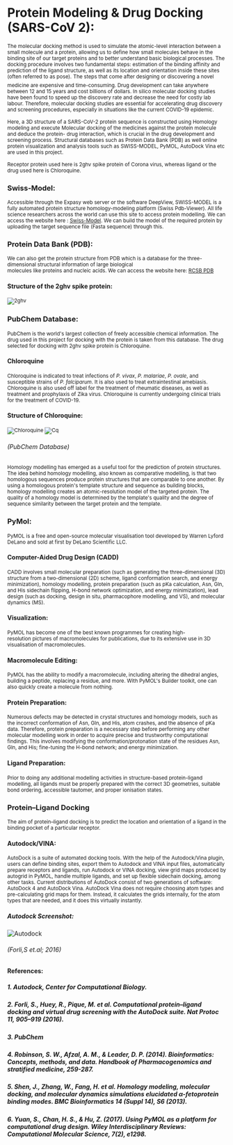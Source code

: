# Protein Modeling & Drug Docking (SARS-CoV 2):
<sup> The molecular docking method is used to simulate the atomic-level interaction between a small molecule and a protein, allowing us to define how small molecules behave in the binding site of our target proteins and to better understand basic biological processes. The docking procedure involves two fundamental steps: estimation of the binding affinity and prediction of the ligand structure, as well as its location and orientation inside these sites (often referred to as pose).</sup> <sup> The steps that come after designing or discovering a novel medicine are expensive and time-consuming. Drug development can take anywhere between 12 and 15 years and cost billions of dollars. In silico molecular docking studies have been found to speed up the discovery rate and decrease the need for costly lab labour. Therefore, molecular docking studies are essential for accelerating drug discovery and screening procedures, especially in situations like the current COVID-19 epidemic.

<sup> Here, a 3D structure of a SARS-CoV-2 protein sequence is constructed using Homology modeling and execute Molecular docking of the medicines against the protein molecule and deduce the protein- drug interaction, which is crucial in the drug development and screening process. Structural databases such as Protein Data Bank (PDB) as well online protein visualization and analysis tools such as  SWISS-MODEL, PyMOL, AutoDock Vina etc are used in this project. <sup/> 

<sup> Receptor protein used here is 2ghv spike protein of Corona virus, whereas ligand or the drug used here is Chloroquine.<sup/>

### Swiss-Model:

<sup> Accessible through the Expasy web server or the software DeepView, SWISS-MODEL is a fully automated protein structure homology-modeling platform (Swiss Pdb-Viewer). All life science researchers across the world can use this site to access protein modelling. We can access the website here : [Swiss-Model]( https://swissmodel.expasy.org/). We can build the model of the required protein by uploading the target sequence file (Fasta sequence) through this. <sup/>

### Protein Data Bank (PDB):

<sup> We can also get the protein structure from PDB which is a database for the three-dimensional structural information of large biological molecules like proteins and nucleic acids. We can access the website here: [RCSB PDB](https://www.rcsb.org/) <sup/>

#### Structure of the 2ghv spike protein:
<sup> ![2ghv](https://github.com/preetysh/Molecular-Docking/blob/a3f090fd0e4fc9ed13873820194f98eb372473c7/2GHV.png) 

### PubChem Database:
<sup> PubChem is the world's largest collection of freely accessible chemical information. The drug used in this project for docking with the protein is taken from this database. The drug selected for docking with 2ghv spike protein is Chloroquine.

#### Chloroquine
<sup> Chloroquine is indicated to treat infections of _P. vivax_, _P. malariae_, _P. ovale_, and susceptible strains of _P. falciparum_. It is also used to treat extraintestinal amebiasis. Chloroquine is also used off label for the treatment of rheumatic diseases, as well as treatment and prophylaxis of Zika virus. Chloroquine is currently undergoing clinical trials for the treatment of COVID-19.

#### Structure of Chloroquine:
<sup> ![Chloroquine](https://github.com/preetysh/Molecular-Docking/blob/36ab48d1eba831fc90968d1fe7486dc0ef31c6be/Chloroquine_100.png)
![Cq](https://github.com/preetysh/Molecular-Docking/blob/006f8995b5bf02e95e9fb199602ae1690656e86b/Chloroquine_182%C3%97100_3D_Conformer.png)
###### (PubChem Database)
  
<sup> Homology modelling has emerged as a useful tool for the prediction of protein structures. The idea behind homology modelling, also known as comparative modelling, is that two homologous sequences produce protein structures that are comparable to one another. By using a homologous protein's template structure and sequence as building blocks, homology modelling creates an atomic-resolution model of the targeted protein. The quality of a homology model is determined by the template's quality and the degree of sequence similarity between the target protein and the template.
 
### PyMol:

<sup> PyMOL is a free and open-source molecular visualisation tool developed by Warren Lyford DeLano and sold at first by DeLano Scientific LLC.

#### Computer-Aided Drug Design (CADD)
<sup> CADD involves small molecular preparation (such as generating the three-dimensional (3D) structure from a two-dimensional (2D) scheme, ligand conformation search, and energy minimization), homology modelling, protein preparation (such as pKa calculation, Asn, Gln, and His sidechain flipping, H-bond network optimization, and energy minimization), lead design (such as docking, design in situ, pharmacophore modelling, and VS), and molecular dynamics (MS).

#### Visualization:
<sup> PyMOL has become one of the best known programmes for creating high-resolution pictures of macromolecules for publications, due to its extensive use in 3D visualisation of macromolecules.
  
#### Macromolecule Editing:
<sup> PyMOL has the ability to modify a macromolecule, including altering the dihedral angles, building a peptide, replacing a residue, and more. With PyMOL's Builder toolkit, one can also quickly create a molecule from nothing. 

#### Protein Preparation:
<sup> Numerous defects may be detected in crystal structures and homology models, such as the incorrect conformation of Asn, Gln, and His, atom crashes, and the absence of pKa data. Therefore, protein preparation is a necessary step before performing any other molecular modelling work in order to acquire precise and trustworthy computational findings. This involves modifying the conformation/protonation state of the residues Asn, Gln, and His; fine-tuning the H-bond network; and energy minimization.
  
#### Ligand Preparation:
<sup> Prior to doing any additional modelling activities in structure-based protein-ligand modelling, all ligands must be properly prepared with the correct 3D geometries, suitable bond ordering, accessible tautomer, and proper ionisation states.
  
  
### Protein–Ligand Docking

<sup> The aim of protein–ligand docking is to predict the location and orientation of a ligand in the binding pocket of a particular receptor.
  
#### Autodock/VINA:
<sup> AutoDock is a suite of automated docking tools. With the help of the Autodock/Vina plugin, users can define binding sites, export them to Autodock and VINA input files, automatically prepare receptors and ligands, run Autodock or VINA docking, view grid maps produced by autogrid in PyMOL, handle multiple ligands, and set up flexible sidechain docking, among other tasks. Current distributions of AutoDock consist of two generations of software: AutoDock 4 and AutoDock Vina. AutoDock Vina does not require choosing atom types and pre-calculating grid maps for them. Instead, it calculates the grids internally, for the atom types that are needed, and it does this virtually instantly.

##### Autodock Screenshot:
![Autodock](https://github.com/preetysh/Molecular-Docking/blob/98733d6a1c5a3ded64dc2c249228a91a0add127a/Autodock.jpg)
###### (Forli,S et.al; 2016)
  
  
  
  
  
  
  
  
  
  
  
  
  
#### References:

##### 1. Autodock, Center for Computational Biology.
##### 2. Forli, S., Huey, R., Pique, M. et al. Computational protein–ligand docking and virtual drug screening with the AutoDock suite. Nat Protoc 11, 905–919 (2016).
##### 3. PubChem
##### 4. Robinson, S. W., Afzal, A. M., & Leader, D. P. (2014). Bioinformatics: Concepts, methods, and data. Handbook of Pharmacogenomics and stratified medicine, 259-287.
##### 5. Shen, J., Zhang, W., Fang, H. et al. Homology modeling, molecular docking, and molecular dynamics simulations elucidated α-fetoprotein binding modes. BMC Bioinformatics 14 (Suppl 14), S6 (2013).
##### 6. Yuan, S., Chan, H. S., & Hu, Z. (2017). Using PyMOL as a platform for computational drug design. Wiley Interdisciplinary Reviews: Computational Molecular Science, 7(2), e1298.
